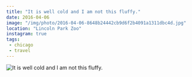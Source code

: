 ```yaml
---
title: "It is well cold and I am not this fluffy."
date: 2016-04-06
image: "/img/photo/2016-04-06-8648b24442cb9d6f2b4091a1311dbc4d.jpg"
location: "Lincoln Park Zoo"
instagram: true
tags:
 - chicago
 - travel
---
```


![It is well cold and I am not this fluffy.](/img/photo/2016-04-06-8648b24442cb9d6f2b4091a1311dbc4d.jpg)
